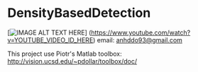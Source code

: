 # DensityBasedDetection
[![IMAGE ALT TEXT HERE](https://i.ytimg.com/vi/99etHIX_TXs/2.jpg)]
(https://www.youtube.com/watch?v=YOUTUBE_VIDEO_ID_HERE)
email: anhddo93@gmail.com

This project use Piotr's Matlab toolbox: http://vision.ucsd.edu/~pdollar/toolbox/doc/

